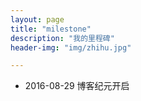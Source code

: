 ```yaml
---
layout: page
title: "milestone"
description: "我的里程碑"
header-img: "img/zhihu.jpg"

---
```


- 2016-08-29  博客纪元开启





